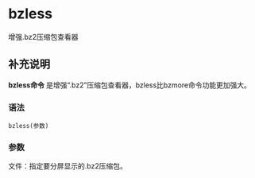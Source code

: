 #  bzless

增强.bz2压缩包查看器

##  补充说明

**bzless命令** 是增强“.bz2”压缩包查看器，bzless比bzmore命令功能更加强大。

###  语法

    
    
    bzless(参数)
    

###  参数

文件：指定要分屏显示的.bz2压缩包。

